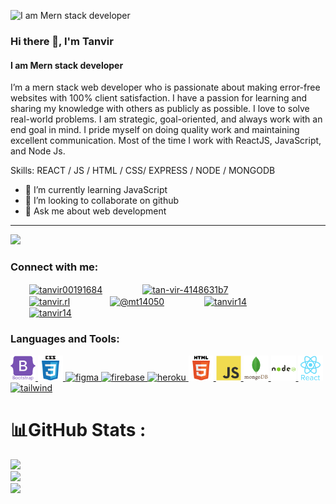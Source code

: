 
![I am Mern  stack developer ](https://i.ibb.co/NndLFxt/Screenshot-125.png)

### Hi there 👋, I'm Tanvir
#### I am Mern  stack developer 

I’m a  mern stack web developer who is passionate about making error-free websites with 100% client satisfaction. I have a passion for learning and sharing my knowledge with others as publicly as possible. I love to solve real-world problems. I am strategic, goal-oriented, and always work with an end goal in mind. I pride myself on doing quality work and maintaining excellent communication. Most of the time I work with ReactJS, JavaScript, and Node Js.

Skills:  REACT / JS / HTML / CSS/ EXPRESS / NODE / MONGODB

- 🌱 I’m currently learning JavaScript 
- 👯 I’m looking to collaborate on github 
- 💬 Ask me about web development  
 ---
[![](https://visitcount.itsvg.in/api?id=Tanvir1407&icon=0&color=0)](https://visitcount.itsvg.in)

<h3 align="left">Connect with me:</h3>
<p align="left">
<a style='padding:30px;' href="https://twitter.com/tanvir00191684" target="blank"><img align="center" src="https://raw.githubusercontent.com/rahuldkjain/github-profile-readme-generator/master/src/images/icons/Social/twitter.svg" alt="tanvir00191684" height="30" width="40" /></a>
<a style='padding:30px;' href="https://linkedin.com/in/tan-vir-4148631b7" target="blank"><img align="center" src="https://raw.githubusercontent.com/rahuldkjain/github-profile-readme-generator/master/src/images/icons/Social/linked-in-alt.svg" alt="tan-vir-4148631b7" height="30" width="40" /></a>
<a style='padding:30px;' href="https://fb.com/tanvir.rl" target="blank"><img align="center" src="https://raw.githubusercontent.com/rahuldkjain/github-profile-readme-generator/master/src/images/icons/Social/facebook.svg" alt="tanvir.rl" height="30" width="40" /></a>
<a style='padding:30px;' href="https://www.hackerrank.com/@mt14050" target="blank"><img align="center" src="https://raw.githubusercontent.com/rahuldkjain/github-profile-readme-generator/master/src/images/icons/Social/hackerrank.svg" alt="@mt14050" height="30" width="40" /></a>
<a style='padding:30px;' href="https://codeforces.com/profile/tanvir14" target="blank"><img align="center" src="https://raw.githubusercontent.com/rahuldkjain/github-profile-readme-generator/master/src/images/icons/Social/codeforces.svg" alt="tanvir14" height="30" width="40" /></a>
<a style='padding:30px;' href="https://www.topcoder.com/members/tanvir14" target="blank"><img align="center" src="https://raw.githubusercontent.com/rahuldkjain/github-profile-readme-generator/master/src/images/icons/Social/topcoder.svg" alt="tanvir14" height="30" width="40" /></a>
</p>

<h3 align="left">Languages and Tools:</h3>
<p align="left"> <a href="https://getbootstrap.com" target="_blank" rel="noreferrer"> <img src="https://raw.githubusercontent.com/devicons/devicon/master/icons/bootstrap/bootstrap-plain-wordmark.svg" alt="bootstrap" width="40" height="40"/> </a> <a href="https://www.w3schools.com/css/" target="_blank" rel="noreferrer"> <img src="https://raw.githubusercontent.com/devicons/devicon/master/icons/css3/css3-original-wordmark.svg" alt="css3" width="40" height="40"/> </a> <a href="https://www.figma.com/" target="_blank" rel="noreferrer"> <img src="https://www.vectorlogo.zone/logos/figma/figma-icon.svg" alt="figma" width="40" height="40"/> </a> <a href="https://firebase.google.com/" target="_blank" rel="noreferrer"> <img src="https://www.vectorlogo.zone/logos/firebase/firebase-icon.svg" alt="firebase" width="40" height="40"/> </a> <a href="https://heroku.com" target="_blank" rel="noreferrer"> <img src="https://www.vectorlogo.zone/logos/heroku/heroku-icon.svg" alt="heroku" width="40" height="40"/> </a> <a href="https://www.w3.org/html/" target="_blank" rel="noreferrer"> <img src="https://raw.githubusercontent.com/devicons/devicon/master/icons/html5/html5-original-wordmark.svg" alt="html5" width="40" height="40"/> </a> <a href="https://developer.mozilla.org/en-US/docs/Web/JavaScript" target="_blank" rel="noreferrer"> <img src="https://raw.githubusercontent.com/devicons/devicon/master/icons/javascript/javascript-original.svg" alt="javascript" width="40" height="40"/> </a> <a href="https://www.mongodb.com/" target="_blank" rel="noreferrer"> <img src="https://raw.githubusercontent.com/devicons/devicon/master/icons/mongodb/mongodb-original-wordmark.svg" alt="mongodb" width="40" height="40"/> </a> <a href="https://nodejs.org" target="_blank" rel="noreferrer"> <img src="https://raw.githubusercontent.com/devicons/devicon/master/icons/nodejs/nodejs-original-wordmark.svg" alt="nodejs" width="40" height="40"/> </a> <a href="https://reactjs.org/" target="_blank" rel="noreferrer"> <img src="https://raw.githubusercontent.com/devicons/devicon/master/icons/react/react-original-wordmark.svg" alt="react" width="40" height="40"/> </a> <a href="https://tailwindcss.com/" target="_blank" rel="noreferrer"> <img src="https://www.vectorlogo.zone/logos/tailwindcss/tailwindcss-icon.svg" alt="tailwind" width="40" height="40"/> </a> </p>



# 📊GitHub Stats :
![](https://github-readme-stats.vercel.app/api?username=Tanvir1407&theme=radical&hide_border=false&include_all_commits=true&count_private=false)<br/>
![](https://github-readme-streak-stats.herokuapp.com/?user=Tanvir1407&theme=radical&hide_border=false)<br/>
![](https://github-readme-stats.vercel.app/api/top-langs/?username=Tanvir1407&theme=radical&hide_border=false&include_all_commits=true&count_private=false&layout=compact)


